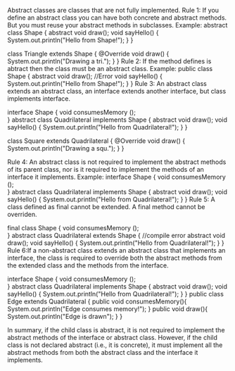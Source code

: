 Abstract classes are classes that are not fully implemented.
Rule 1: If you define an abstract class you can have both concrete and abstract methods. But you must reuse your abstract methods in subclasses.
Example: 
abstract class Shape {
    abstract void draw();
    void sayHello() {
        System.out.println("Hello from Shape!");
    }
}

class Triangle extends Shape {
    @Override
    void draw() {
        System.out.println("Drawing a tri.");
    }
}
Rule 2: If the method defines is abtract then the class must be an abstract class.
Example: 
public class Shape {
    abstract void draw();  //Error
    void sayHello() {
        System.out.println("Hello from Shape!");
    }
}
Rule 3: An abstract class extends an abstract class, an interface extends another interface, but class implements interface.

interface Shape {
    void consumesMemory ();  
}
abstract class Quadrilateral implements Shape {
    abstract void draw();
    void sayHello() {
        System.out.println("Hello from Quadrilateral!");
    }
}
  
class Square extends Quadrilateral  {
    @Override
    void draw() {
        System.out.println("Drawing a squ.");
    }
}

Rule 4: An abstract class is not required to implement the abstract methods of its parent class, nor is it required to implement the methods of an interface it implements.
Example:
interface Shape {
    void consumesMemory ();  
}
abstract class Quadrilateral implements Shape {
    abstract void draw();
    void sayHello() {
        System.out.println("Hello from Quadrilateral!");
    }
}
Rule 5: A class defined as final cannot be extended. A final method cannot be overriden.

final class Shape {
    void consumesMemory ();  
}
abstract class Quadrilateral extends Shape {  //compile error
    abstract void draw();
    void sayHello() {
        System.out.println("Hello from Quadrilateral!");
    }
}
Rule 6:If a non-abstract class extends an abstract class that implements an interface, the class is required to override both the abstract methods from the extended class and the methods from the interface.

interface Shape {
    void consumesMemory ();  
}
abstract class Quadrilateral implements Shape {
    abstract void draw();
    void sayHello() {
        System.out.println("Hello from Quadrilateral!");
    }
}
public class Edge extends Quadrilateral {
   public void consumesMemory(){  
      System.out.println("Edge consumes memory!");
    }
    public void draw(){
       System.out.println("Edge is drawn");
    }
}

In summary, if the child class is abstract, it is not required to implement the abstract methods of the interface or abstract class.
However, if the child class is not declared abstract (i.e., it is concrete), it must implement all the abstract methods from both the
abstract class and the interface it implements.

